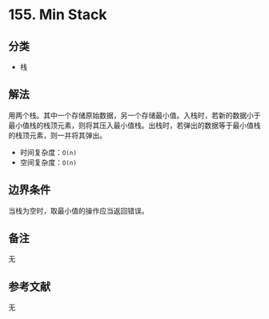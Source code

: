 # 155. Min Stack

## 分类
* 栈

## 解法
用两个栈。其中一个存储原始数据，另一个存储最小值。入栈时，若新的数据小于最小值栈的栈顶元素，则将其压入最小值栈。出栈时，若弹出的数据等于最小值栈的栈顶元素，则一并将其弹出。

* 时间复杂度：`O(n)`
* 空间复杂度：`O(n)`

## 边界条件
当栈为空时，取最小值的操作应当返回错误。

## 备注
无

## 参考文献
无